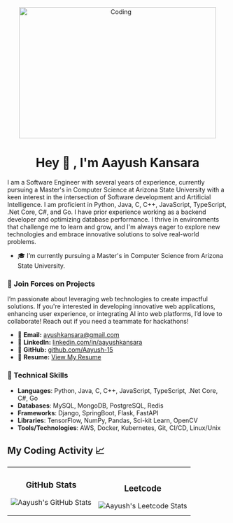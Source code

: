 <div align="center">
<!--   <img alt="Coding" width="450" height="300" src="Github-Cover-Image.png"> -->
  <img img alt="Coding" width="450" height="300" src="https://user-images.githubusercontent.com/74038190/212750147-854a394f-fee9-4080-9770-78a4b7ece53f.gif">

</div>

<h1 align="center">Hey 👋 ,  I'm Aayush Kansara</h1>
I am a Software Engineer with several years of experience, currently pursuing a Master's in Computer Science at Arizona State University with a keen interest in the intersection of Software development and Artificial Intelligence. I am proficient in Python, Java, C, C++, JavaScript, TypeScript, .Net Core, C#, and Go. I have prior experience working as a backend developer and optimizing database performance. I thrive in environments that challenge me to learn and grow, and I'm always eager to explore new technologies and embrace innovative solutions to solve real-world problems.


- 🎓 I’m currently pursuing a Master's in Computer Science from Arizona State University.

### 🚀 Join Forces on Projects
I’m passionate about leveraging web technologies to create impactful solutions. If you're interested in developing innovative web applications, enhancing user experience, or integrating AI into web platforms, I’d love to collaborate! Reach out if you need a teammate for hackathons!
- 📧 **Email:** [ayushkansara@gmail.com](mailto:ayushkansara@gmail.com)  
- 🔗 **LinkedIn:** [linkedin.com/in/aayushkansara](https://www.linkedin.com/in/aayushkansara)  
- 🐙 **GitHub:** [github.com/Aayush-15](https://github.com/Aayush-15)  
- 📄 **Resume:** [View My Resume]()  

### 🔧 Technical Skills
- **Languages**: Python, Java, C, C++, JavaScript, TypeScript, .Net Core, C#, Go
- **Databases**: MySQL, MongoDB, PostgreSQL, Redis
- **Frameworks**: Django, SpringBoot, Flask, FastAPI
- **Libraries**: TensorFlow, NumPy, Pandas, Sci-kit Learn, OpenCV
- **Tools/Technologies**: AWS, Docker, Kubernetes, Git, CI/CD, Linux/Unix

## My Coding Activity 📈

<table>
  <tr>
    <!-- GitHub Statistics -->
    <td>
      <h3 align="center">GitHub Stats</h3>
      <p align="center">
        <img src="https://github-readme-streak-stats.herokuapp.com/?user=Aayush-15&theme=tokyonight" alt="Aayush's GitHub Stats" />
      </p>
    </td>
    <!-- Leetcode Statistics -->
    <td>
      <h3 align="center">Leetcode</h3>
      <img src="https://leetcard.jacoblin.cool/Aayush_kansara?ext=heatmap" alt="Aayush's Leetcode Stats" />
    </td>
  </tr>
</table>



<!--
**Aayush-15/Aayush-15** is a ✨ _special_ ✨ repository because its `README.md` (this file) appears on your GitHub profile.

Here are some ideas to get you started:

- 🔭 I’m currently working on ...
- 🌱 I’m currently learning ...
- 👯 I’m looking to collaborate on ...
- 🤔 I’m looking for help with ...
- 💬 Ask me about ...
- 📫 How to reach me: ...
- 😄 Pronouns: ...
- ⚡ Fun fact: ...
-->

